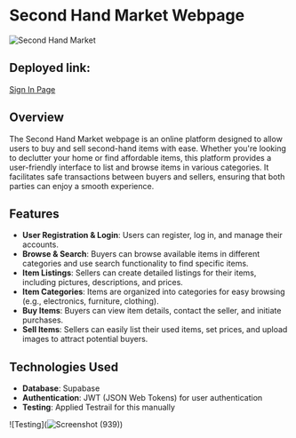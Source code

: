 # Second Hand Market Webpage

![Second Hand Market](https://encrypted-tbn0.gstatic.com/images?q=tbn:ANd9GcQNajEGPrRVTkhMEzO_BcemnZoyL4PQ0DYKsg&s)

## Deployed link:
[Sign In Page](https://zingy-dolphin-328240.netlify.app/signin)
## Overview
The Second Hand Market webpage is an online platform designed to allow users to buy and sell second-hand items with ease. Whether you're looking to declutter your home or find affordable items, this platform provides a user-friendly interface to list and browse items in various categories. It facilitates safe transactions between buyers and sellers, ensuring that both parties can enjoy a smooth experience.

## Features

- **User Registration & Login**: Users can register, log in, and manage their accounts.
- **Browse & Search**: Buyers can browse available items in different categories and use search functionality to find specific items.
- **Item Listings**: Sellers can create detailed listings for their items, including pictures, descriptions, and prices.
- **Item Categories**: Items are organized into categories for easy browsing (e.g., electronics, furniture, clothing).
- **Buy Items**: Buyers can view item details, contact the seller, and initiate purchases.
- **Sell Items**: Sellers can easily list their used items, set prices, and upload images to attract potential buyers.

## Technologies Used

- **Database**: Supabase
- **Authentication**: JWT (JSON Web Tokens) for user authentication
- **Testing**: Applied Testrail for this manually

![Testing](![Screenshot (939)](https://github.com/user-attachments/assets/dc08c1aa-5d33-4908-b0f8-b67f6e52d302))

